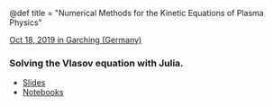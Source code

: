 @def title = "Numerical Methods for the Kinetic Equations of Plasma Physics"

[Oct 18, 2019 in Garching (Germany)](https://www.ipp.mpg.de/NumKin2019)

### Solving the Vlasov equation with Julia. 

- [Slides](https://juliavlasov.github.io/Numkin2019)
- [Notebooks](https://github.com/juliavlasov/Numkin2019/)
